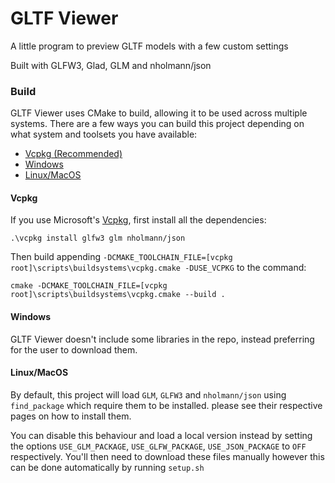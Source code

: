 # GLTF Viewer
A little program to preview GLTF models with a few custom settings

Built with GLFW3, Glad, GLM and nholmann/json

### Build
GLTF Viewer uses CMake to build, allowing it to be used across multiple systems.
There are a few ways you can build this project depending on what system and toolsets you have available:
- [Vcpkg (Recommended)](#Vcpkg)
- [Windows](#Windows)
- [Linux/MacOS](#Linux/MacOS)

#### Vcpkg
If you use Microsoft's [Vcpkg](https://github.com/Microsoft/vcpkg), first install all the dependencies:
```
.\vcpkg install glfw3 glm nholmann/json 
```
Then build appending `-DCMAKE_TOOLCHAIN_FILE=[vcpkg root]\scripts\buildsystems\vcpkg.cmake -DUSE_VCPKG` to the command:
```
cmake -DCMAKE_TOOLCHAIN_FILE=[vcpkg root]\scripts\buildsystems\vcpkg.cmake --build . 
```

#### Windows
GLTF Viewer doesn't include some libraries in the repo, instead preferring for the user to download them.

#### Linux/MacOS
By default, this project will load `GLM`, `GLFW3` and `nholmann/json` using `find_package` which require them to be installed. 
please see their respective pages on how to install them.

You can disable this behaviour and load a local version instead by setting the options `USE_GLM_PACKAGE`, `USE_GLFW_PACKAGE`, `USE_JSON_PACKAGE` to `OFF` respectively.
You'll then need to download these files manually however this can be done automatically by running `setup.sh`